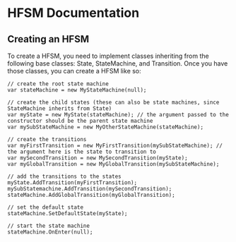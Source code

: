 # HFSM Documentation
## Creating an HFSM
To create a HFSM, you need to implement classes inheriting from the following base classes: State, StateMachine, and Transition. 
Once you have those classes, you can create a HFSM like so:  
```
// create the root state machine
var stateMachine = new MyStateMachine(null);

// create the child states (these can also be state machines, since StateMachine inherits from State)
var myState = new MyState(stateMachine); // the argument passed to the constructor should be the parent state machine
var mySubStateMachine = new MyOtherStateMachine(stateMachine);

// create the transitions
var myFirstTransition = new MyFirstTransition(mySubStateMachine); // the argument here is the state to transition to
var mySecondTransition = new MySecondTransition(myState);
var myGlobalTransition = new MyGlobalTransition(mySubStateMachine);

// add the transitions to the states
myState.AddTransition(myFirstTransition);
mySubStatemachine.AddTransition(mySecondTransition);
stateMachine.AddGlobalTransition(myGlobalTransition);

// set the default state
stateMachine.SetDefaultState(myState);

// start the state machine
stateMachine.OnEnter(null);
```